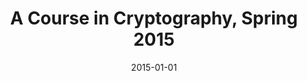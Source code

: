 ---
title: "A Course in Cryptography, Spring 2015"
collection: teaching
type: "Workshop"
link: ""
venue: "University 1, Department"
date: 2015-01-01
location: "City, Country"
citation: 'Taught by Shahram Khazaei, Sharif University'
---